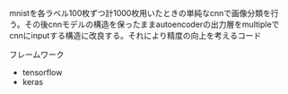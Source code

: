 mnistを各ラベル100枚ずつ計1000枚用いたときの単純なcnnで画像分類を行う。その後cnnモデルの構造を保ったままautoencoderの出力層をmultipleでcnnにinputする構造に改良する。それにより精度の向上を考えるコード

フレームワーク
 - tensorflow
 - keras
